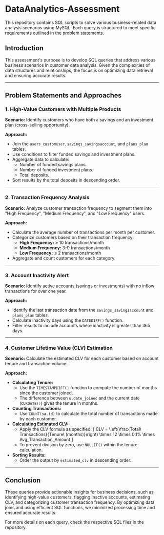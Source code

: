 # DataAnalytics-Assessment
This repository contains SQL scripts to solve various business-related data analysis scenarios using MySQL. Each query is structured to meet specific requirements outlined in the problem statements.
## Introduction

This assessment's purpose is to develop SQL queries that address various business scenarios in customer data analysis. Given the complexities of data structures and relationships, the focus is on optimizing data retrieval and ensuring accurate results.

---

## Problem Statements and Approaches

### 1. High-Value Customers with Multiple Products
**Scenario:** Identify customers who have both a savings and an investment plan (cross-selling opportunity).

**Approach:**
- Join the `users_customuser`, `savings_savingsaccount`, and `plans_plan` tables.
- Use conditions to filter funded savings and investment plans.
- Aggregate data to calculate:
  - Number of funded savings plans.
  - Number of funded investment plans.
  - Total deposits.
- Sort results by the total deposits in descending order.
---

### 2. Transaction Frequency Analysis
**Scenario:** Analyze customer transaction frequency to segment them into "High Frequency", "Medium Frequency", and "Low Frequency" users.

**Approach:**
- Calculate the average number of transactions per month per customer.
- Categorize customers based on their transaction frequency:
  - **High Frequency:** ≥ 10 transactions/month
  - **Medium Frequency:** 3-9 transactions/month
  - **Low Frequency:** ≤ 2 transactions/month
- Aggregate and count customers for each category.

---

### 3. Account Inactivity Alert
**Scenario:** Identify active accounts (savings or investments) with no inflow transactions for over one year.

**Approach:**
- Identify the last transaction date from the `savings_savingsaccount` and `plans_plan` tables.
- Calculate inactivity days using the `DATEDIFF()` function.
- Filter results to include accounts where inactivity is greater than 365 days.

---
### 4. Customer Lifetime Value (CLV) Estimation
**Scenario:** Calculate the estimated CLV for each customer based on account tenure and transaction volume.

**Approach:**
- **Calculating Tenure:**
   - Use the `TIMESTAMPDIFF()` function to compute the number of months since the customer joined.
   - The difference between `u.date_joined` and the current date (`CURDATE()`) gives the tenure in months.
-  **Counting Transactions:**
   - Use `COUNT(sa.id)` to calculate the total number of transactions made by each customer.
-  **Calculating Estimated CLV:**
   - Apply the CLV formula as specified:
     \[
     CLV = \left(\frac{Total\ Transactions}{Tenure\ (months)}\right) \times 12 \times 0.1\% \times Avg\_Transaction\_Amount
     \]
   - To prevent division by zero, use `NULLIF()` within the tenure calculation.
-  **Sorting Results:**
   - Order the output by `estimated_clv` in descending order.
---

## Conclusion

These queries provide actionable insights for business decisions, such as identifying high-value customers, flagging inactive accounts, estimating CLV, and categorizing customer transaction frequency. By optimizing data joins and using efficient SQL functions, we minimized processing time and ensured accurate results.

For more details on each query, check the respective SQL files in the repository.

